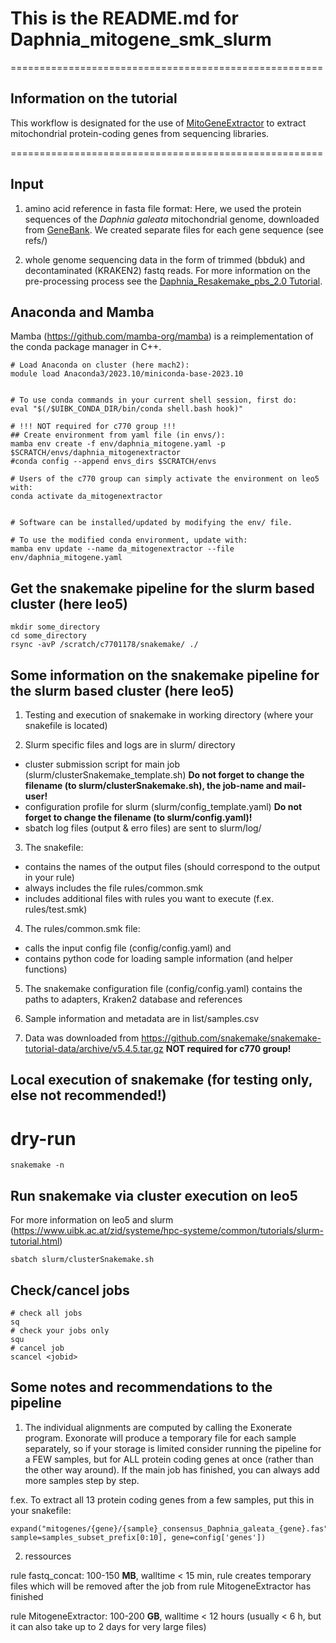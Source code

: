 
# This is the README.md for Daphnia_mitogene_smk_slurm


======================================================

## Information on the tutorial

This workflow is designated for the use of [MitoGeneExtractor](https://github.com/cmayer/MitoGeneExtractor/tree/last-reviews-before-publication) to extract mitochondrial protein-coding genes from sequencing libraries.


======================================================

## Input

1) amino acid reference in fasta file format:
Here, we used the protein sequences of the *Daphnia* *galeata* mitochondrial genome, downloaded from [GeneBank](https://www.ncbi.nlm.nih.gov/nuccore/OM397534.1?report=genbank).
We created separate files for each gene sequence (see refs/)  

2) whole genome sequencing data in the form of trimmed (bbduk) and decontaminated (KRAKEN2) fastq reads. For more information on the pre-processing process see  the [Daphnia_Resakemake_pbs_2.0 Tutorial](https://github.com/tholtzem/Daphnia_RestEggs_snakemake_pbs_2.0/tree/master).



## Anaconda and Mamba


Mamba (https://github.com/mamba-org/mamba) is a reimplementation of the conda package manager in C++.

```
# Load Anaconda on cluster (here mach2):
module load Anaconda3/2023.10/miniconda-base-2023.10
 

# To use conda commands in your current shell session, first do:
eval "$(/$UIBK_CONDA_DIR/bin/conda shell.bash hook)"

# !!! NOT required for c770 group !!! 
## Create environment from yaml file (in envs/):
mamba env create -f env/daphnia_mitogene.yaml -p $SCRATCH/envs/daphnia_mitogenextractor
#conda config --append envs_dirs $SCRATCH/envs

# Users of the c770 group can simply activate the environment on leo5 with:
conda activate da_mitogenextractor


# Software can be installed/updated by modifying the env/ file.

# To use the modified conda environment, update with:
mamba env update --name da_mitogenextractor --file env/daphnia_mitogene.yaml

```

## Get the snakemake pipeline for the slurm based cluster (here leo5)

```
mkdir some_directory
cd some_directory
rsync -avP /scratch/c7701178/snakemake/ ./

```


## Some information on the snakemake pipeline for the slurm based cluster (here leo5)

1. Testing and execution of snakemake in working directory (where your snakefile is located)

2. Slurm specific files and logs are in slurm/ directory
* cluster submission script for main job (slurm/clusterSnakemake_template.sh) **Do not forget to change the filename (to slurm/clusterSnakemake.sh), the job-name and mail-user!**
* configuration profile for slurm (slurm/config_template.yaml) **Do not forget to change the filename (to slurm/config.yaml)!**
* sbatch log files (output & erro files) are sent to slurm/log/

3. The snakefile:
* contains the names of the output files (should correspond to the output in your rule)
* always includes the file rules/common.smk
* includes additional files with rules you want to execute (f.ex. rules/test.smk)

4. The rules/common.smk file:
* calls the input config file (config/config.yaml) and 
* contains python code for loading sample information (and helper functions)

5. The snakemake configuration file (config/config.yaml) contains the paths to adapters, Kraken2 database and references 

6. Sample information and metadata are in list/samples.csv

7. Data was downloaded from https://github.com/snakemake/snakemake-tutorial-data/archive/v5.4.5.tar.gz **NOT required for c770 group!**

## Local execution of snakemake (for testing only, else not recommended!)

# dry-run

```
snakemake -n

```

## Run snakemake via cluster execution on leo5

For more information on leo5 and slurm (https://www.uibk.ac.at/zid/systeme/hpc-systeme/common/tutorials/slurm-tutorial.html)

```
sbatch slurm/clusterSnakemake.sh

```

## Check/cancel jobs

```
# check all jobs
sq
# check your jobs only
squ
# cancel job
scancel <jobid>
```


## Some notes and recommendations to the pipeline


1) The individual alignments are computed by calling the Exonerate program. Exonorate will produce a temporary file for each sample separately, so if your storage is limited consider running the pipeline for a FEW samples, but for ALL protein coding genes at once (rather than the other way around). If the main job has finished, you can always add more samples step by step.

f.ex. To extract all 13 protein coding genes from a few samples, put this in your snakefile:

```
expand("mitogenes/{gene}/{sample}_consensus_Daphnia_galeata_{gene}.fas", sample=samples_subset_prefix[0:10], gene=config['genes'])
```

2) ressources

rule fastq_concat: 100-150 **MB**, walltime < 15 min, rule creates temporary files which will be removed after the job from rule MitogeneExtractor has finished

rule MitogeneExtractor: 100-200 **GB**, walltime < 12 hours (usually < 6 h, but it can also take up to 2 days for very large files)
